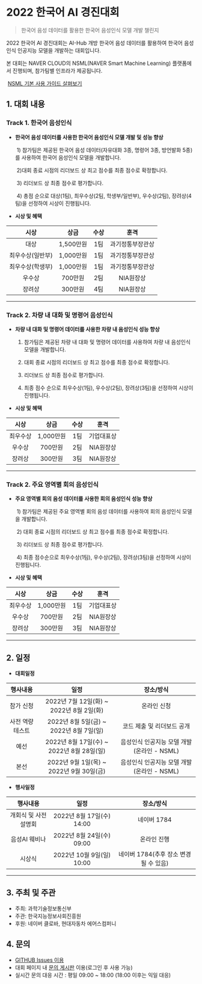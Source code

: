 # 2022 한국어 AI 경진대회
  
> 한국어 음성 데이터를 활용한 한국어 음성인식 모델 개발 챌린지
  
2022 한국어 AI 경진대회는 AI-Hub 개방 한국어 음성 데이터를 활용하여 한국어 음성인식 인공지능 모델을 개발하는 대회입니다.
  
본 대회는 NAVER CLOUD의 NSML(NAVER Smart Machine Learning) 플랫폼에서 진행되며, 참가팀별 인프라가 제공됩니다.
  
​	[NSML 기본 사용 가이드 살펴보기](https://n-clair.github.io/ai-docs/_build/html/ko_KR/index.html)
  
  
  
## 1. 대회 내용
  
   
  
### Track 1. 한국어 음성인식 
  
- **한국어 음성 데이터를 사용한 한국어 음성인식 모델 개발 및 성능 향상** 
  
  ​	1) 참가팀은 제공된 한국어 음성 데이터(자유대화 3종, 명령어 3종, 방언발화 5종)를 사용하여 한국어 음성인식 모델을 개발합니다.
  
  ​	2)대회 종료 시점의 리더보드 상 최고 점수를 최종 점수로 확정합니다.
  
  ​	3) 리더보드 상 최종 점수로 평가합니다.
  
  ​	4) 총점 순으로 대상(1팀), 최우수상(2팀, 학생부/일반부), 우수상(2팀), 장려상(4팀)을 선정하여 시상이 진행됩니다.
  
    
  
* **시상 및 혜택**
  
|       시상       |   상금    | 수상 |       훈격       |
| :--------------: | :-------: | :--: | :--------------: |
|       대상       | 1,500만원 | 1팀  | 과기정통부장관상 |
| 최우수상(일반부) | 1,000만원 | 1팀  | 과기정통부장관상 |
| 최우수상(학생부) | 1,000만원 | 1팀  | 과기정통부장관상 |
|      우수상      |  700만원  | 2팀  |    NIA원장상     |
|      장려상      |  300만원  | 4팀  |    NIA원장상     |
  
  
  
---
  
  
  
### Track 2. 차량 내 대화 및 명령어 음성인식 
  
* **차량 내 대화 및 명령어 데이터를 사용한 차량 내  음성인식 성능 향상** 
  
  1) 참가팀은 제공된 차량 내 대화 및 명령어 데이터를 사용하여 차량 내 음성인식 모델을 개발합니다.
  
  2) 대회 종료 시점의 리더보드 상 최고 점수를 최종 점수로 확정합니다.
  
  3) 리더보드 상 최종 점수로 평가합니다.
  
  4) 최종 점수 순으로 최우수상(1팀), 우수상(2팀), 장려상(3팀)을 선정하여 시상이 진행됩니다.
  
    
  
* **시상 및 혜택**
  
|   시상   |   상금    | 수상 |    훈격    |
| :------: | :-------: | :--: | :--------: |
| 최우수상 | 1,000만원 | 1팀  | 기업대표상 |
|  우수상  |  700만원  | 2팀  | NIA원장상  |
|  장려상  |  300만원  | 3팀  | NIA원장상  |
  
  
  
---
  
  
  
### Track 2. 주요 영역별 회의 음성인식
  
- **주요 영역별 회의 음성 데이터를 사용한 회의 음성인식 성능 향상**
  
  ​	1) 참가팀은 제공된 주요 영역별 회의 음성 데이터를 사용하여 회의 음성인식 모델을 개발합니다.
  
  ​	2) 대회 종료 시점의 리더보드 상 최고 점수를 최종 점수로 확정합니다.
  
  ​	3) 리더보드 상 최종 점수로 평가합니다.
  
  ​	4) 최종 점수순으로 최우수상(1팀), 우수상(2팀), 장려상(3팀)을 선정하여 시상이 진행됩니다.
  
    
    
* **시상 및 혜택**
  
|   시상   |   상금    | 수상 |    훈격    |
| :------: | :-------: | :--: | :--------: |
| 최우수상 | 1,000만원 | 1팀  | 기업대표상 |
|  우수상  |  700만원  | 2팀  | NIA원장상  |
|  장려상  |  300만원  | 3팀  | NIA원장상  |
  
  
  
---
  
  
  
  
  
## 2. 일정
  
  
  
* **대회일정**
  
|    행사내용     |                   일정                    |                 장소/방식                  |
| :-------------: | :---------------------------------------: | :----------------------------------------: |
|    참가 신청    | 2022년 7월 12일(화) ~ 2022년 8월 2일(화)  |                온라인 신청                 |
| 사전 역량테스트 |  2022년 8월 5일(금) ~ 2022년 8월 7일(일)  |         코드 제출 및 리더보드 공개         |
|      예선       | 2022년 8월 17일(수) ~ 2022년 8월 28일(일) | 음성인식 인공지능 모델 개발(온라인 - NSML) |
|      본선       | 2022년 9월 1일(목) ~ 2022년 9월 30일(금)  | 음성인식 인공지능 모델 개발(온라인 - NSML) |
  
  
  
* **행사일정**

|       행사내용       |           일정            |               장소/방식               |
| :------------------: | :-----------------------: | :-----------------------------------: |
| 개회식 및 사전설명회 | 2022년 8월 17일(수) 14:00 |              네이버 1784              |
|    음성AI 웨비나     | 2022년 8월 24일(수) 09:00 |              온라인 진행              |
|        시상식        | 2022년 10월 9일(일) 10:00 | 네이버 1784(추후 장소 변경될 수 있음) |
  

  
  
  
---
  

  
   

  

## 3. 주최 및 주관

* 주최: 과학기술정보통신부
* 주관: 한국지능정보사회진흥원
* 후원: 네이버 클로바, 현대자동차 에어스컴퍼니
  
  
  
  
  

  
## 4. 문의 

* [GITHUB Issues 이용](https://github.com/KoreanAI2022/2022-Korean-AI-Competition/issues)
* 대회 페이지 내 [문의 게시판](https://competition.aihub.or.kr/hackathon/scheduleDetail/10000) 이용(로그인 후 사용 가능)
* 실시간 문의 대응 시간 : 평일 09:00 ~ 18:00 (18:00 이후는 익일 대응)


